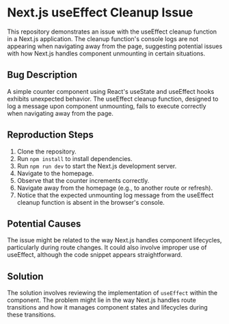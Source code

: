 # Next.js useEffect Cleanup Issue

This repository demonstrates an issue with the useEffect cleanup function in a Next.js application.  The cleanup function's console logs are not appearing when navigating away from the page, suggesting potential issues with how Next.js handles component unmounting in certain situations.

## Bug Description

A simple counter component using React's useState and useEffect hooks exhibits unexpected behavior. The useEffect cleanup function, designed to log a message upon component unmounting, fails to execute correctly when navigating away from the page.

## Reproduction Steps

1. Clone the repository.
2. Run `npm install` to install dependencies.
3. Run `npm run dev` to start the Next.js development server.
4. Navigate to the homepage.
5. Observe that the counter increments correctly.
6. Navigate away from the homepage (e.g., to another route or refresh).
7. Notice that the expected unmounting log message from the useEffect cleanup function is absent in the browser's console.

## Potential Causes

The issue might be related to the way Next.js handles component lifecycles, particularly during route changes. It could also involve improper use of useEffect, although the code snippet appears straightforward.

## Solution

The solution involves reviewing the implementation of `useEffect` within the component. The problem might lie in the way Next.js handles route transitions and how it manages component states and lifecycles during these transitions.